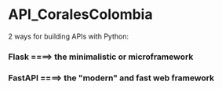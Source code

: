 # API_CoralesColombia

2 ways for building APIs with Python: 
### Flask ====> the minimalistic or microframework 
### FastAPI ====> the "modern" and fast web framework
